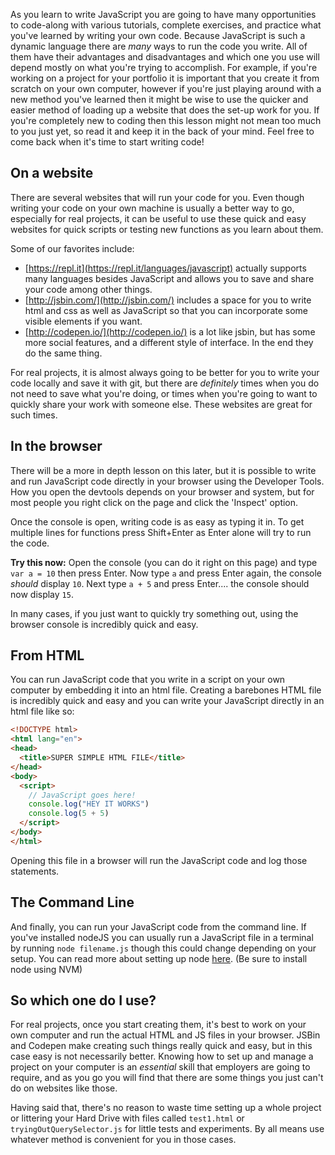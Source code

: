 As you learn to write JavaScript you are going to have many opportunities to code-along with various tutorials, complete exercises, and practice what you've learned by writing your own code.  Because JavaScript is such a dynamic language there are _many_ ways to run the code you write.  All of them have their advantages and disadvantages and which one you use will depend mostly on what you're trying to accomplish.  For example, if you're working on a project for your portfolio it is important that you create it from scratch on your own computer, however if you're just playing around with a new method you've learned then it might be wise to use the quicker and easier method of loading up a website that does the set-up work for you.  If you're completely new to coding then this lesson might not mean too much to you just yet, so read it and keep it in the back of your mind.  Feel free to come back when it's time to start writing code!

## On a website

There are several websites that will run your code for you.  Even though writing your code on your own machine is usually a better way to go, especially for real projects, it can be useful to use these quick and easy websites for quick scripts or testing new functions as you learn about them.

Some of our favorites include:

* [https://repl.it](https://repl.it/languages/javascript) actually supports many languages besides JavaScript and allows you to save and share your code among other things.
* [http://jsbin.com/](http://jsbin.com/) includes a space for you to write html and css as well as JavaScript so that you can incorporate some visible elements if you want.
* [http://codepen.io/](http://codepen.io/) is a lot like jsbin, but has some more social features, and a different style of interface.  In the end they do the same thing.

For real projects, it is almost always going to be better for you to write your code locally and save it with git, but there are _definitely_ times when you do not need to save what you're doing, or times when you're going to want to quickly share your work with someone else.  These websites are great for such times.

## In the browser

There will be a more in depth lesson on this later, but it is possible to write and run JavaScript code directly in your browser using the Developer Tools.  How you open the devtools depends on your browser and system, but for most people you right click on the page and click the 'Inspect' option.

Once the console is open, writing code is as easy as typing it in.  To get multiple lines for functions press Shift+Enter as Enter alone will try to run the code.

**Try this now:** Open the console \(you can do it right on this page\) and type `var a = 10` then press Enter.  Now type `a` and press Enter again, the console _should_ display `10`.  Next type `a + 5` and press Enter.... the console should now display `15`.

In many cases, if you just want to quickly try something out, using the browser console is incredibly quick and easy.

## From HTML

You can run JavaScript code that you write in a script on your own computer by embedding it into an html file.  Creating a barebones HTML file is incredibly quick and easy and you can write your JavaScript directly in an html file like so:

```html
<!DOCTYPE html>
<html lang="en">
<head>
  <title>SUPER SIMPLE HTML FILE</title>
</head>
<body>
  <script>
    // JavaScript goes here!
    console.log("HEY IT WORKS")
    console.log(5 + 5)
  </script>
</body>
</html>
```

Opening this file in a browser will run the JavaScript code and log those statements.

## The Command Line

And finally, you can run your JavaScript code from the command line.  If you've installed nodeJS you can usually run a JavaScript file in a terminal by running `node filename.js`  though this could change depending on your setup.  You can read more about setting up node [here](https://nodejs.org/en/download/package-manager/#nvm).  \(Be sure to install node using NVM\)

## So which one do I use?

For real projects, once you start creating them, it's best to work on your own computer and run the actual HTML and JS files in your browser.  JSBin and Codepen make creating such things really quick and easy, but in this case easy is not necessarily better.  Knowing how to set up and manage a project on your computer is an _essential_ skill that employers are going to require, and as you go you will find that there are some things you just can't do on websites like those.

Having said that, there's no reason to waste time setting up a whole project or littering your Hard Drive with files called `test1.html` or `tryingOutQuerySelector.js` for little tests and experiments.  By all means use whatever method is convenient for you in those cases.

